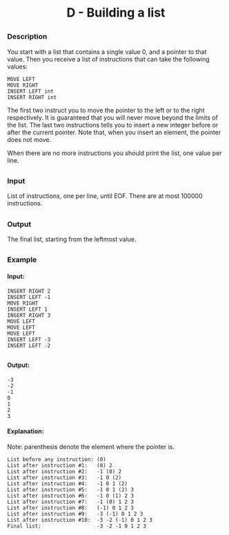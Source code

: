 
# <p align="center">D - Building a list</p>
### Description
You start with a list that contains a single value 0, and a pointer to that value. Then you receive a list of instructions that can take the following values:
```
MOVE LEFT
MOVE RIGHT
INSERT LEFT int
INSERT RIGHT int
```
The first two instruct you to move the pointer to the left or to the right respectively. It is guaranteed that you will never move beyond the limits of the list. The last two instructions tells you to insert a new integer before or after the current pointer. Note that, when you insert an element, the pointer does not move.

When there are no more instructions you should print the list, one value per line.
##
### Input
List of instructions, one per line, until EOF. There are at most 100000 instructions.
##
### Output
The final list, starting from the leftmost value.

##
### Example
#### Input:
```
INSERT RIGHT 2
INSERT LEFT -1
MOVE RIGHT
INSERT LEFT 1
INSERT RIGHT 3
MOVE LEFT
MOVE LEFT
MOVE LEFT
INSERT LEFT -3
INSERT LEFT -2
```
##
#### Output:
```
-3
-2
-1
0
1
2
3
```
#### Explanation:
Note: parenthesis denote the element where the pointer is.
```
List before any instruction: (0)
List after instruction #1:   (0) 2  
List after instruction #2:   -1 (0) 2  
List after instruction #3:   -1 0 (2)
List after instruction #4:   -1 0 1 (2)
List after instruction #5:   -1 0 1 (2) 3
List after instruction #6:   -1 0 (1) 2 3
List after instruction #7:   -1 (0) 1 2 3
List after instruction #8:   (-1) 0 1 2 3
List after instruction #9:   -3 (-1) 0 1 2 3
List after instruction #10:  -3 -2 (-1) 0 1 2 3
Final list:                  -3 -2 -1 0 1 2 3
```